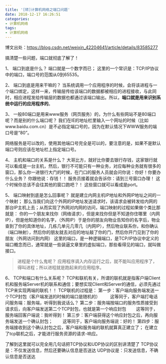 ```yaml
---
title: '[转]计算机网络之端口问题'
date: 2018-12-17 16:26:51
categories:
- 计算机网络
tags:
- 计算机网络
---
```

博文出处：https://blog.csdn.net/weixin_42204641/article/details/83585277

搞清楚一些问题，端口就彻底了解了！

<!--more-->

1、 端口到底是什么？
端口就是一个数字而已；
这里的一个常识是：TCP/IP协议中的端口，端口号的范围从0到65535。

2、 端口到底是用来干嘛的？
当系统调用一个应用程序的时候，会将该进程与一个端口绑定，这样一来，传输层传给该端口的数据都被相应的进程接收，与此同时，相应进程发给传输层的数据也都通过该端口输出。所以，**端口就是用来识别系统中运行的应用程序的**。

3、 一般80端口是用来www服务（网页服务）的，为什么有些网站不是80端口呢？而是别的什么端口呢？
我们在IE的地址栏里输入一个网址的时候（比如www.baidu.com.cn）是不必指定端口号的，因为在默认情况下WWW服务的端口号是“80”。

网络服务是可以改的，使用其他端口号完全是可以的，要注意的是，如果不是默认端口号则应该在地址栏上指定端口号。

4、 主机和端口的关系是什么？
大哥比方，就好比你要去银行存钱，这家银行就可以看成是一台主机，然后，银行不可能只有一种业务，对应每种业务就有很多的窗口，那么你一进银行大门的时候，在门口的服务人员就会问你说：你好！你要办什么业务？
你跟他说：存钱！！
服务员接着就会告诉你：请到三号窗口办理！
这个时候你总该不会往其他的窗口跑吧？！
这些窗口就可以看成是port。

5、 端口映射到底是怎么回事呢？
就是建立内网主机IP地址和外网IP地址之间的一个映射；
那么当我们向这个外网的IP地址发送请求时，该请求会被转发给内网的那台IP主机上去；从而实现了外网对内网的访问，端口映射的过程如果做个类比那就是：
你的一个朋友来找你（网络请求），但是来找你但是不知道你住哪里（内网IP），但是他知道你的名字，（外网IP）于是你的朋友向物业告知你的名字后，物业查到了你的具体地址，几栋几单元几零几（内网IP），然后物业联系你，和你确认（端口映射），然后你的朋友就去对应的地址敲了你的门，然后你开门见到了你的朋友（外网访问到内网）
这里的端口，是一种逻辑端口，是TCP/IP协议中定义的端口概念而已，通常就是一些装逼文章里的虚拟端口，那些看得见的端口，就叫做接口。

>进程是个什么鬼呢？
应用程序调入内存运行之后，就不能叫应用程序了，得叫进程；所以进程就是跑起来的应用程序。

6、 TCP和端口有什么关系呢？
TCP和联机有关，所谓的联机就是指客户端Client机和服务端Server机的联系和通信；要想实现Client和Server的通信，必须先通过TCP来实现两端的联机！！
TCP联机的过程是：
第一步：客户端向服务端发送一个TCP封包（客户端发送的时候的端口是随机的）
　　这等同于，客户端打电话问服务端：服务端，听得到我说话么？
第二步：服务端按端口的服务性质接受到请求后，向客户端发送第二个TCP封包，也就是第一个响应封包
　　这等同于，服务端回客户端说：我听得到！
第三步：客户端获得这个响应封包之后，再向服务端发送一个确认封包；
　　这等同于，客户端向服务端说：好的！
第四步：服务端接收到这个确认封包之后，客户端和服务端的联机就算真正建立了；
在建立了tcp联机之后，才能进行服务资源的请求-响应。

了解到这里就可以完全用几句话把TCP协议和UDP协议的区别讲清楚了
TCP协议是：不仅发送信息，然后还要确认信息是否送达
UDP协议是：只发送信息，不确认信息是否送达

